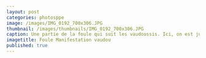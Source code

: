 ```yaml
---
layout: post
categories: photosppe
image: /images/IMG_0192_700x306.JPG
thumbnail: /images/thumbnails/IMG_0192_700x306.JPG
caption: Une partie de la foule qui suit les vaudoussis. Ici, on est juste en face de la Maison Royale lors de la  cérénomie annuelle des ethnies « La », une composansnte des Guins et Minas.  Cette cérémonie de déguisements très colorés appelée "Ekpan" vient probablement d’Accra, ville d'où sont originaires les Guins (GA à Accra), pour preuve la plupart des chansons frodonnées au cours de ces cérémonies sont dans le dialecte "GA" incompréhensible pour le non initié mais dont la phonétique est totalement maîtrisée par les « La » depuis des décénies sinon des siècles.
imagetitle: Foule Manifestation vaudou
published: true
---
```

